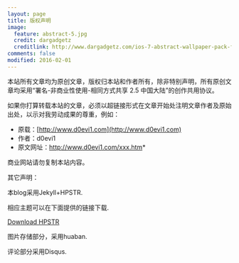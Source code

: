 ```yaml
---
layout: page
title: 版权声明
image:
  feature: abstract-5.jpg
  credit: dargadgetz
  creditlink: http://www.dargadgetz.com/ios-7-abstract-wallpaper-pack-for-iphone-5-and-ipod-touch-retina/
comments: false
modified: 2016-02-01
---
```



本站所有文章均为原创文章，版权归本站和作者所有，除非特别声明，所有原创文章均采用“署名-非商业性使用-相同方式共享 2.5 中国大陆”的创作共用协议。

如果你打算转载本站的文章，必须以超链接形式在文章开始处注明文章作者及原始出处，以示对我劳动成果的尊重，例如：

- 原载：[http://www.d0evi1.com](http://www.d0evi1.com)
- 作者：d0evi1
- 原文网址：http://www.d0evi1.com/xxx.htm*

商业网站请勿复制本站内容。


其它声明：

本blog采用Jekyll+HPSTR.

相应主题可以在下面提供的链接下载.

<div markdown="0"> <a href="https://github.com/mmistakes/hpstr-jekyll-theme" class="btn btn-success">Download HPSTR</a></div>

图片存储部分，采用huaban.

评论部分采用Disqus.
